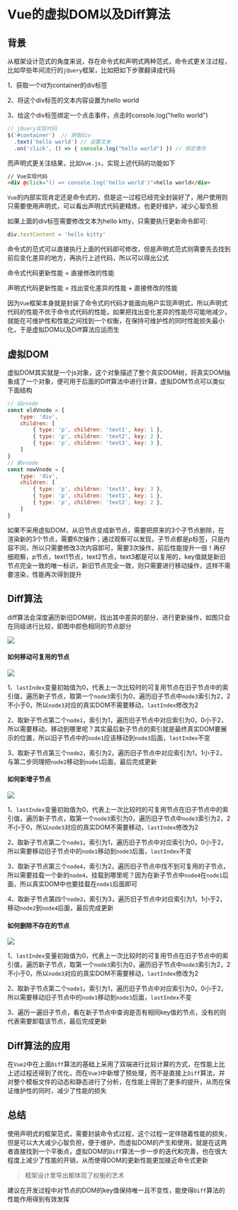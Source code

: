 # Vue的虚拟DOM以及Diff算法

## 背景

从框架设计范式的角度来说，存在命令式和声明式两种范式，命令式更关注过程，比如早些年间流行的`jQuery`框架，比如把如下步骤翻译成代码

1、获取一个id为container的div标签

2、将这个div标签的文本内容设置为hello world

3、给这个div标签绑定一个点击事件，点击时console.log("hello world")

```js
// jQuery实现代码
$('#container')  // 获取div
  .text('hello world') // 设置文本
  .on('click', () => { console.log("hello world") }) // 绑定事件
```

而声明式更关注结果，比如`Vue.js`，实现上述代码的功能如下

```html
// Vue实现代码
<div @click="() => console.log('hello world')">hello world</div>
```

`Vue`的内部实现肯定还是命令式的，但是这一过程已经完全封装好了，用户使用则只需要使用声明式，可以看出声明式代码更精炼，也更好维护，减少心智负担

如果上面的div标签需要修改文本为hello kitty，只需要执行更新命令即可:

```js
div.textContent = 'hello kitty'
```

命令式的范式可以直接执行上面的代码即可修改，但是声明式范式则需要先去找到前后变化差异的地方，再执行上述代码，所以可以得出公式

命令式代码更新性能 = 直接修改的性能

声明式代码更新性能 = 找出变化差异的性能 + 直接修改的性能

因为`Vue`框架本身就是封装了命令式的代码才能面向用户实现声明式，所以声明式代码的性能不优于命令式代码的性能，如果把找出变化差异的性能尽可能地减少，就能在可维护性和性能之间找到一个权衡，在保持可维护性的同时性能损失最小化，于是虚拟DOM以及Diff算法应运而生

## 虚拟DOM

虚拟DOM其实就是一个js对象，这个对象描述了整个真实DOM树，将真实DOM抽象成了一个对象，便可用于后面的Diff算法中进行计算，虚拟DOM节点可以类似下面结构

```js
// 旧vnode
const oldVnode = {
    type: 'div',
    children: [
        { type: 'p', children: 'text1', key: 1 },
        { type: 'p', children: 'text2', key: 2 },
        { type: 'p', children: 'text3', key: 3 },
    ]
}
// 新vnode
const newVnode = {
    type: 'div',
    children: [
        { type: 'p', children: 'text3', key: 3 },
        { type: 'p', children: 'text1', key: 1 },
        { type: 'p', children: 'text2', key: 2 },
    ]
}
```

如果不采用虚拟DOM，从旧节点变成新节点，需要把原来的3个子节点删除，在渲染新的3个节点，需要6次操作；通过观察可以发现，子节点都是p标签，只是内容不同，所以只需要修改3次内容即可，需要3次操作，前后性能提升一倍！再仔细观察，p节点，text1节点，text2节点，text3都是可以复用的，key值就是新旧节点完全一致的唯一标识，新旧节点完全一致，则只需要进行移动操作，这样不需要渲染，性能再次得到提升

## Diff算法

diff算法会深度遍历新旧DOM树，找出其中差异的部分，进行更新操作，如图只会在同级进行比较，即图中颜色相同的节点部分

![](../../public/VirtualDOM&Diff/1.png)

#### 如何移动可复用的节点

![](../../public/VirtualDOM&Diff/move.png)

1、`lastIndex`变量初始值为0，代表上一次比较时的可复用节点在旧子节点中的索引值，遍历新子节点，取第一个`node3`索引为0，遍历旧子节点中`node3`索引为2，2不小于0，所以`node3`对应的真实DOM不需要移动，`lastIndex`修改为2

2、取新子节点第二个`node1`，索引为1，遍历旧子节点中对应索引为0，0小于2，所以需要移动，移动到哪里呢？其实最后新子节点的索引就是最终真实DOM要展示的位置，所以旧子节点中的`node1`应该移动到`node3`后面，`lastIndex`不变

3、取新子节点第三个`node2`，索引为2，遍历旧子节点中对应索引为1，1小于2，与第二步同理把`node2`移动到`node1`后面，最后完成更新

#### 如何新增子节点

![](../../public/VirtualDOM&Diff/add.png)

1、`lastIndex`变量初始值为0，代表上一次比较时的可复用节点在旧子节点中的索引值，遍历新子节点，取第一个`node3`索引为0，遍历旧子节点中`node3`索引为2，2不小于0，所以`node3`对应的真实DOM不需要移动，`lastIndex`修改为2

2、取新子节点第二个`node1`，索引为1，遍历旧子节点中对应索引为0，0小于2，所以需要移动旧子节点中的`node1`移动到`node3`后面，`lastIndex`不变

3、取新子节点第三个`node4`，索引为2，遍历旧子节点中找不到可复用的子节点，所以需要挂载一个新的`node4`，挂载到哪里呢？因为在新子节点中`node4`在`node1`后面，所以真实DOM中也要挂载在`node1`后面即可

4、取新子节点第四个`node2`，索引为3，遍历旧子节点中对应索引为1，1小于2，移动`node2`到`node4`后面，最后完成更新

#### 如何删除不存在的节点

![](../../public/VirtualDOM&Diff/delete.png)

1、`lastIndex`变量初始值为0，代表上一次比较时的可复用节点在旧子节点中的索引值，遍历新子节点，取第一个`node3`索引为0，遍历旧子节点中`node3`索引为2，2不小于0，所以`node3`对应的真实DOM不需要移动，`lastIndex`修改为2

2、取新子节点第二个`node1`，索引为1，遍历旧子节点中对应索引为0，0小于2，所以需要移动旧子节点中的`node1`移动到`node3`后面，`lastIndex`不变

3、遍历一遍旧子节点，看在新子节点中查询是否有相同key值的节点，没有的则代表需要卸载该节点，最后完成更新

## Diff算法的应用

在`Vue2`中在上面`Diff`算法的基础上采用了双端进行比较计算的方式，在性能上比上述过程还得到了优化，而在`Vue3`中新增了预处理，而不是直接上`Diff`算法，并对整个模板文件的动态和静态进行了分析，在性能上得到了更多的提升，从而在保证维护性的同时，减少了性能的损失

## 总结

使用声明式的框架范式，需要封装命令式过程，这个过程一定伴随着性能的损失，但是可以大大减少心智负担，便于维护，而虚拟DOM的产生和使用，就是在这两者直接找到一个平衡点，虚拟DOM的`Diff`算法一步一步的迭代和完善，也在很大程度上减少了性能的开销，从而使得DOM的更新性能更加接近命令式更新

> 框架设计里导出都体现了权衡的艺术

建议在开发过程中对节点的DOM的key值保持唯一且不变性，能使得`Diff`算法的性能作用得到有效发挥
